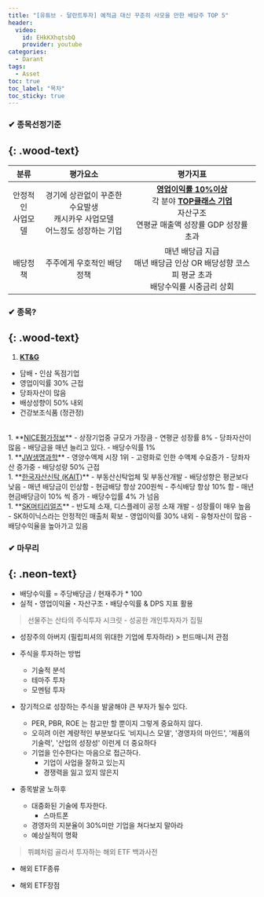 ```yaml
---
title: "[유튜브 - 달란트투자] 예적금 대신 꾸준히 사모을 만한 배당주 TOP 5"
header:
  video:
    id: EHkKXhqtsbQ
    provider: youtube
categories:
  - Darant
tags:
  - Asset
toc: true
toc_label: "목차"
toc_sticky: true
---
```


### ✔ 종목선정기준
{: .wood-text}
---

| 분류 | 평가요소 | 평가지표 |
| :---: | :---: | :---: |
| 안정적인<br>사업모델 | 경기에 상관없이 꾸준한 수요발생<br>캐시카우 사업모델<br>어느정도 성장하는 기업 | **<u>영업이익률 10%이상</u>**<br>각 분야 **<u>TOP클래스 기업</u>**<br>자산구조<br>연평균 매출액 성장률 GDP 성장률 초과 |
| 배당정책 | 주주에게 우호적인 배당정책 | 매년 배당급 지급<br>매년 배당금 인상 OR 배당성향 코스피 평균 초과<br>배당수익률 시중금리 상회 |

### ✔ 종목?
{: .wood-text}
---
1. **<u>KT&G</u>**
  - 담배・인삼 독점기업
  - 영업이익률 30% 근접
  - 당좌자산이 많음
  - 배상성향이 50% 내외
  - 건강보조식품 (정관정)  
<br>
1. **<u>NICE평가정보</u>**
  - 상장기업중 규모가 가장큼
  - 연평균 성장률 8%
  - 당좌자산이 많음
  - 배당금을 매년 늘리고 있다.
  - 배당수익률 1%  
<br>
1. **<u>JW생명과학</u>**
  - 영양수액제 시장 1위
  - 고령화로 인한 수액제 수요증가
  - 당좌자산 증가중
  - 배당성량 50% 근접  
<br>
1. **<u>한국자산신탁 (KAIT)</u>**
  - 부동산신탁업체 및 부동산개발
  - 배당성향은 평균보다 낮음
  - 매년 배당금이 인상함
  - 현금배당 항상 200원씩
  - 주식배당 항상 10% 함
  - 매년 현금배당금이 10% 씩 증가
  - 배당수입률 4% 가 넘음  
<br>
1. **<u>SK머티리얼즈</u>**
  - 반도체 소재, 디스플레이 공정 소재 개발
  - 성장률이 매우 높음
  - SK하이닉스라는 안정적인 매출처 확보
  - 영업이익률 30% 내외
  - 유형자산이 많음
  - 배당수익율을 높아가고 있음  

### ✔ 마무리
{: .neon-text}
---
- 배당수익률 = 주당배당금 / 현재주가 * 100
- 실적・영업이익율・자산구조・배당수익률 & DPS 지표 활용



> 선물주는 산타의 주식투자 시크릿 - 성공한 개인투자자가 집필
- 성장주의 아버지 (필립피셔의 위대한 기업에 투자하라) > 펀드매니저 관점
- 주식을 투자하는 방법
  - 기술적 분석
  - 테마주 투자
  - 모멘텀 투자
- 장기적으로 성장하는 주식을 발굴해야 큰 부자가 될수 있다.
  - PER, PBR, ROE 는 참고만 할 뿐이지 그렇게 중요하지 않다.
  - 오히려 이런 계량적인 부분보다도 '비지니스 모델', '경영자의 마인드', '제품의 기술력', '산업의 성장성' 이런게 더 중요하다
  - 기업을 인수한다는 마음으로 접근하다.
    - 기업이 사업을 잘하고 있는지
    - 경쟁력을 잃고 있지 않은지

- 종목발굴 노하후
  - 대중화된 기술에 투자한다.
    - 스마트폰
  - 경영자의 지분율이 30%미만 기업을 쳐다보지 말아라
  - 예상실적이 명확

> 뷔폐처럼 골라서 투자하는 해외 ETF 백과사전
- 해외 ETF종류
  
- 해외 ETF장점